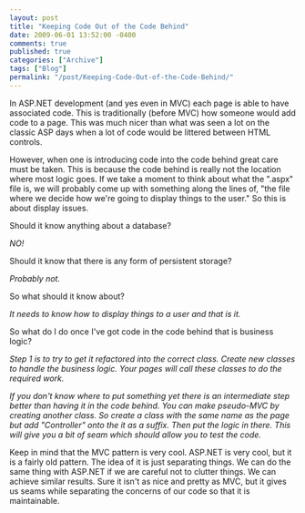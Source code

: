 ```yaml
---
layout: post
title: "Keeping Code Out of the Code Behind"
date: 2009-06-01 13:52:00 -0400
comments: true
published: true
categories: ["Archive"]
tags: ["Blog"]
permalink: "/post/Keeping-Code-Out-of-the-Code-Behind/"
---
```

<!-- more -->



<p>In ASP.NET development (and yes even in MVC) each page is able to have associated code. This is traditionally (before MVC) how someone would add code to a page. This was much nicer than what was seen a lot on the classic ASP days when a lot of code would be littered between HTML controls.</p>
<p>However, when one is introducing code into the code behind great care must be taken. This is because the code behind is really not the location where most logic goes. If we take a moment to think about what the ".aspx" file is, we will probably come up with something along the lines of, "the file where we decide how we're going to display things to the user." So this is about display issues.</p>
<p>Should it know anything about a database?</p>
<p><em>NO!</em></p>
<p>Should it know that there is any form of persistent storage?</p>
<p><em>Probably not.</em></p>
<p>So what should it know about?</p>
<p><em>It needs to know how to display things to a user and that is it.</em></p>
<p>So what do I do once I've got code in the code behind that is business logic?</p>
<p><em>Step 1 is to try to get it refactored into the correct class. Create new classes to handle the business logic. Your pages will call these classes to do the required work.</em></p>
<p><em>If you don't know where to put something yet there is an intermediate step better than having it in the code behind. You can make pseudo-MVC by creating another class. So create a class with the same name as the page but add "Controller" onto the it as a suffix. Then put the logic in there. This will give you a bit of seam which should allow you to test the code.</em></p>
<p>Keep in mind that the MVC pattern is very cool. ASP.NET is very cool, but it is a fairly old pattern. The idea of it is just separating things. We can do the same thing with ASP.NET if we are careful not to clutter things. We can achieve similar results. Sure it isn't as nice and pretty as MVC, but it gives us seams while separating the concerns of our code so that it is maintainable.</p>

